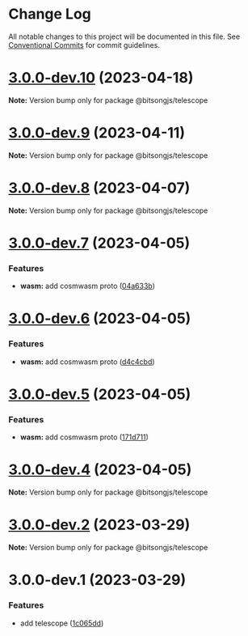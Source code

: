 # Change Log

All notable changes to this project will be documented in this file.
See [Conventional Commits](https://conventionalcommits.org) for commit guidelines.

# [3.0.0-dev.10](https://github.com/bitsongofficial/bitsongjs/compare/@bitsongjs/telescope@3.0.0-dev.9...@bitsongjs/telescope@3.0.0-dev.10) (2023-04-18)

**Note:** Version bump only for package @bitsongjs/telescope





# [3.0.0-dev.9](https://github.com/bitsongofficial/bitsongjs/compare/@bitsongjs/telescope@3.0.0-dev.8...@bitsongjs/telescope@3.0.0-dev.9) (2023-04-11)

**Note:** Version bump only for package @bitsongjs/telescope





# [3.0.0-dev.8](https://github.com/bitsongofficial/bitsongjs/compare/@bitsongjs/telescope@3.0.0-dev.7...@bitsongjs/telescope@3.0.0-dev.8) (2023-04-07)

**Note:** Version bump only for package @bitsongjs/telescope





# [3.0.0-dev.7](https://github.com/bitsongofficial/bitsongjs/compare/@bitsongjs/telescope@3.0.0-dev.6...@bitsongjs/telescope@3.0.0-dev.7) (2023-04-05)


### Features

* **wasm:** add cosmwasm proto ([04a633b](https://github.com/bitsongofficial/bitsongjs/commit/04a633bd4ef7d906e7e608ddc30231587d370569))





# [3.0.0-dev.6](https://github.com/bitsongofficial/bitsongjs/compare/@bitsongjs/telescope@3.0.0-dev.5...@bitsongjs/telescope@3.0.0-dev.6) (2023-04-05)


### Features

* **wasm:** add cosmwasm proto ([d4c4cbd](https://github.com/bitsongofficial/bitsongjs/commit/d4c4cbdb8872f9e675b05246594450d66c5d9c1d))





# [3.0.0-dev.5](https://github.com/bitsongofficial/bitsongjs/compare/@bitsongjs/telescope@3.0.0-dev.4...@bitsongjs/telescope@3.0.0-dev.5) (2023-04-05)


### Features

* **wasm:** add cosmwasm proto ([171d711](https://github.com/bitsongofficial/bitsongjs/commit/171d711577a7857bbe924e394b3158c2cb94d341))





# [3.0.0-dev.4](https://github.com/bitsongofficial/bitsongjs/compare/@bitsongjs/telescope@3.0.0-dev.2...@bitsongjs/telescope@3.0.0-dev.4) (2023-04-05)

**Note:** Version bump only for package @bitsongjs/telescope





# [3.0.0-dev.2](https://github.com/bitsongofficial/bitsongjs/compare/@bitsongjs/telescope@3.0.0-dev.1...@bitsongjs/telescope@3.0.0-dev.2) (2023-03-29)

**Note:** Version bump only for package @bitsongjs/telescope





# 3.0.0-dev.1 (2023-03-29)


### Features

* add telescope ([1c065dd](https://github.com/bitsongofficial/bitsongjs/commit/1c065ddb0ca72c3a09faf2e5a1830d0bc519f79b))
